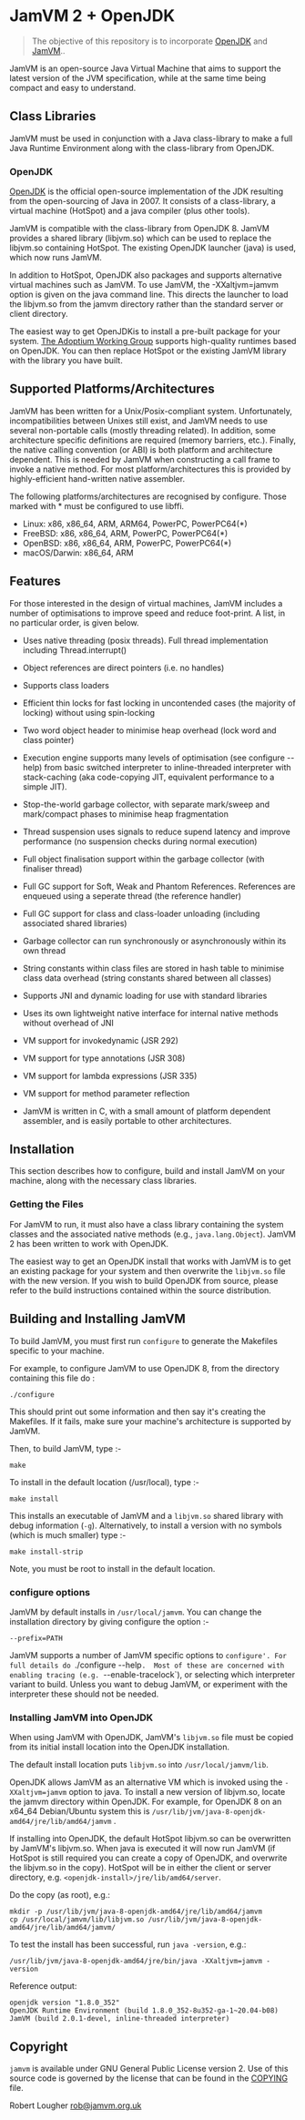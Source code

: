 # JamVM 2 + OpenJDK
> The objective of this repository is to incorporate [OpenJDK](https://openjdk.org/) and [JamVM](https://jamvm.sourceforge.net/)..

JamVM is an open-source Java Virtual Machine that aims to support the
latest version of the JVM specification, while at the same time being
compact and easy to understand.

## Class Libraries

JamVM must be used in conjunction with a Java class-library to make
a full Java Runtime Environment along with the class-library from
OpenJDK.

### OpenJDK

[OpenJDK](https://openjdk.org/) is the official open-source implementation of the JDK resulting
from the open-sourcing of Java in 2007.  It consists of a class-library,
a virtual machine (HotSpot) and a java compiler (plus other tools).

JamVM is compatible with the class-library from OpenJDK 8. JamVM provides
a shared library (libjvm.so) which can be used to replace the libjvm.so
containing HotSpot. The existing OpenJDK launcher (java) is used, which
now runs JamVM.

In addition to HotSpot, OpenJDK also packages and supports alternative
virtual machines such as JamVM.  To use JamVM, the -XXaltjvm=jamvm option
is given on the java command line.  This directs the launcher to load the
libjvm.so from the jamvm directory rather than the standard server or
client directory.

The easiest way to get OpenJDKis to install a pre-built package for your system.
[The Adoptium Working Group](https://adoptium.net/) supports high-quality runtimes
based on OpenJDK.  You can then replace HotSpot or the existing JamVM library
with the library you have built.

## Supported Platforms/Architectures

JamVM has been written for a Unix/Posix-compliant system.  Unfortunately,
incompatibilities between Unixes still exist, and JamVM needs to use several
non-portable calls (mostly threading related).  In addition, some architecture
specific definitions are required (memory barriers, etc.).  Finally, the
native calling convention (or ABI) is both platform and architecture
dependent.  This is needed by JamVM when constructing a call frame to invoke
a native method.  For most platform/architectures this is provided by
highly-efficient hand-written native assembler.

The following platforms/architectures are recognised by configure.  Those
marked with * must be configured to use libffi.

- Linux: x86, x86_64, ARM, ARM64, PowerPC, PowerPC64(*)
- FreeBSD: x86, x86_64, ARM, PowerPC, PowerPC64(*)
- OpenBSD: x86, x86_64, ARM, PowerPC, PowerPC64(*)
- macOS/Darwin: x86_64, ARM

## Features

For those interested in the design of virtual machines, JamVM includes a number
of optimisations to improve speed and reduce foot-print.  A list, in no
particular order, is given below.

- Uses native threading (posix threads).  Full thread implementation
  including Thread.interrupt()

- Object references are direct pointers (i.e. no handles)

- Supports class loaders

- Efficient thin locks for fast locking in uncontended cases (the
  majority of locking) without using spin-locking

- Two word object header to minimise heap overhead (lock word and
  class pointer)

- Execution engine supports many levels of optimisation (see
  configure --help) from basic switched interpreter to inline-threaded
  interpreter with stack-caching (aka code-copying JIT, equivalent
  performance to a simple JIT).

- Stop-the-world garbage collector, with separate mark/sweep
  and mark/compact phases to minimise heap fragmentation

- Thread suspension uses signals to reduce supend latency and improve
  performance (no suspension checks during normal execution)

- Full object finalisation support within the garbage collector
  (with finaliser thread)

- Full GC support for Soft, Weak and Phantom References.  References
  are enqueued using a seperate thread (the reference handler)

- Full GC support for class and class-loader unloading (including
  associated shared libraries)

- Garbage collector can run synchronously or asynchronously within its
  own thread

- String constants within class files are stored in hash table to
  minimise class data overhead (string constants shared between all
  classes)

- Supports JNI and dynamic loading for use with standard libraries

- Uses its own lightweight native interface for internal native methods
  without overhead of JNI 

- VM support for invokedynamic (JSR 292)
- VM support for type annotations (JSR 308)
- VM support for lambda expressions (JSR 335)
- VM support for method parameter reflection

- JamVM is written in C, with a small amount of platform dependent
  assembler, and is easily portable to other architectures.

## Installation

This section describes how to configure, build and install JamVM on
your machine, along with the necessary class libraries.

### Getting the Files

For JamVM to run, it must also have a class library containing the system
classes and the associated native methods (e.g., `java.lang.Object`).
JamVM 2 has been written to work with OpenJDK.

The easiest way to get an OpenJDK install that works with JamVM is to get
an existing package for your system and then overwrite the `libjvm.so`
file with the new version.  If you wish to build OpenJDK from source,
please refer to the build instructions contained within the source distribution.

## Building and Installing JamVM

To build JamVM, you must first run `configure` to generate the Makefiles
specific to your machine.

For example, to configure JamVM to use OpenJDK 8, from the directory
containing this file do :
```shell
./configure 
```

This should print out some information and then say it's creating
the Makefiles.  If it fails, make sure your machine's architecture
is supported by JamVM.

Then, to build JamVM, type :-
```shell
make
```

To install in the default location (/usr/local), type :-
```shell
make install
```

This installs an executable of JamVM and a `libjvm.so` shared library with
debug information (`-g`).  Alternatively, to install a version with no symbols
(which is much smaller) type :-
```shell
make install-strip
```

Note, you must be root to install in the default location.


### configure options

JamVM by default installs in `/usr/local/jamvm`.  You can change the
installation directory by giving configure the option :-
```
--prefix=PATH
```

JamVM supports a number of JamVM specific options to `configure'.
For full details do `./configure --help`.  Most of these are concerned
with enabling tracing (e.g. `--enable-tracelock`), or selecting which
interpreter variant to build.  Unless you want to debug JamVM, or
experiment with the interpreter these should not be needed.

### Installing JamVM into OpenJDK

When using JamVM with OpenJDK, JamVM's `libjvm.so` file must be
copied from its initial install location into the OpenJDK
installation.

The default install location puts `libjvm.so` into `/usr/local/jamvm/lib`.

OpenJDK allows JamVM as an alternative VM which is invoked using the
`-XXaltjvm=jamvm` option to java.  To install a new version of libjvm.so,
locate the jamvm directory within OpenJDK.  For example, for OpenJDK 8 on
an x64_64 Debian/Ubuntu system this is `/usr/lib/jvm/java-8-openjdk-amd64/jre/lib/amd64/jamvm` .

If installing into OpenJDK, the default HotSpot libjvm.so can be overwritten
by JamVM's libjvm.so.  When java is executed it will now run JamVM (if
HotSpot is still required you can create a copy of OpenJDK, and overwrite
the libjvm.so in the copy).  HotSpot will be in either the client or server
directory, e.g. `<openjdk-install>/jre/lib/amd64/server`.

Do the copy (as root), e.g.:
```shell
mkdir -p /usr/lib/jvm/java-8-openjdk-amd64/jre/lib/amd64/jamvm
cp /usr/local/jamvm/lib/libjvm.so /usr/lib/jvm/java-8-openjdk-amd64/jre/lib/amd64/jamvm/
```

To test the install has been successful, run `java -version`, e.g.:
```shell
/usr/lib/jvm/java-8-openjdk-amd64/jre/bin/java -XXaltjvm=jamvm -version
```

Reference output:
```
openjdk version "1.8.0_352"
OpenJDK Runtime Environment (build 1.8.0_352-8u352-ga-1~20.04-b08)
JamVM (build 2.0.1-devel, inline-threaded interpreter)
```

## Copyright

`jamvm` is available under GNU General Public License version 2.
Use of this source code is governed by the license that can be found in the [COPYING](COPYING) file.

Robert Lougher <rob@jamvm.org.uk>
